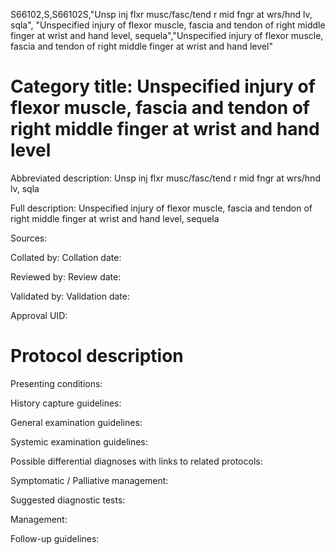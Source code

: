 S66102,S,S66102S,"Unsp inj flxr musc/fasc/tend r mid fngr at wrs/hnd lv, sqla", "Unspecified injury of flexor muscle, fascia and tendon of right middle finger at wrist and hand level, sequela","Unspecified injury of flexor muscle, fascia and tendon of right middle finger at wrist and hand level"
# Category title: Unspecified injury of flexor muscle, fascia and tendon of right middle finger at wrist and hand level

Abbreviated description: Unsp inj flxr musc/fasc/tend r mid fngr at wrs/hnd lv, sqla

Full description: Unspecified injury of flexor muscle, fascia and tendon of right middle finger at wrist and hand level, sequela

Sources:

Collated by:
Collation date:

Reviewed by:
Review date:

Validated by:
Validation date:

Approval UID:

# Protocol description

Presenting conditions:

History capture guidelines:

General examination guidelines:

Systemic examination guidelines:

Possible differential diagnoses with links to related protocols:

Symptomatic / Palliative management:

Suggested diagnostic tests:

Management:

Follow-up guidelines:
